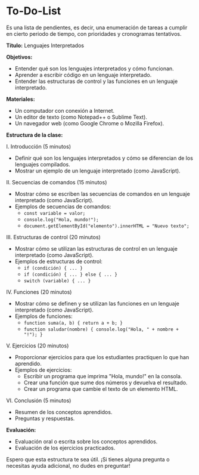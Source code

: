 # To-Do-List
Es una lista de pendientes, es decir, una enumeración de tareas a cumplir en cierto periodo de tiempo, con prioridades y cronogramas tentativos.

**Título:** Lenguajes Interpretados

**Objetivos:**

* Entender qué son los lenguajes interpretados y cómo funcionan.
* Aprender a escribir código en un lenguaje interpretado.
* Entender las estructuras de control y las funciones en un lenguaje interpretado.

**Materiales:**

* Un computador con conexión a Internet.
* Un editor de texto (como Notepad++ o Sublime Text).
* Un navegador web (como Google Chrome o Mozilla Firefox).

**Estructura de la clase:**

I. Introducción (5 minutos)

* Definir qué son los lenguajes interpretados y cómo se diferencian de los lenguajes compilados.
* Mostrar un ejemplo de un lenguaje interpretado (como JavaScript).

II. Secuencias de comandos (15 minutos)

* Mostrar cómo se escriben las secuencias de comandos en un lenguaje interpretado (como JavaScript).
* Ejemplos de secuencias de comandos:
	+ `const variable = valor;`
	+ `console.log("Hola, mundo!");`
	+ `document.getElementById("elemento").innerHTML = "Nuevo texto";`

III. Estructuras de control (20 minutos)

* Mostrar cómo se utilizan las estructuras de control en un lenguaje interpretado (como JavaScript).
* Ejemplos de estructuras de control:
	+ `if (condición) { ... }`
	+ `if (condición) { ... } else { ... }`
	+ `switch (variable) { ... }`

IV. Funciones (20 minutos)

* Mostrar cómo se definen y se utilizan las funciones en un lenguaje interpretado (como JavaScript).
* Ejemplos de funciones:
	+ `function suma(a, b) { return a + b; }`
	+ `function saludar(nombre) { console.log("Hola, " + nombre + "!"); }`

V. Ejercicios (20 minutos)

* Proporcionar ejercicios para que los estudiantes practiquen lo que han aprendido.
* Ejemplos de ejercicios:
	+ Escribir un programa que imprima "Hola, mundo!" en la consola.
	+ Crear una función que sume dos números y devuelva el resultado.
	+ Crear un programa que cambie el texto de un elemento HTML.

VI. Conclusión (5 minutos)

* Resumen de los conceptos aprendidos.
* Preguntas y respuestas.

**Evaluación:**

* Evaluación oral o escrita sobre los conceptos aprendidos.
* Evaluación de los ejercicios practicados.

Espero que esta estructura te sea útil. ¡Si tienes alguna pregunta o necesitas ayuda adicional, no dudes en preguntar!